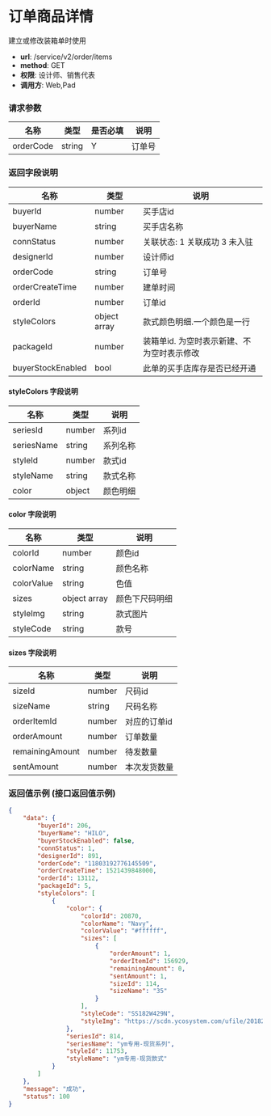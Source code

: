 订单商品详情
=======
建立或修改装箱单时使用

- **url**: /service/v2/order/items
- **method**: GET
- **权限**: 设计师、销售代表
- **调用方**: Web,Pad

### 请求参数

|    名称   |  类型  | 是否必填 |  说明  |
|-----------|--------|----------|--------|
| orderCode | string | Y        | 订单号 |

### 返回字段说明

|        名称       |     类型     |                    说明                    |
|-------------------|--------------|--------------------------------------------|
| buyerId           | number       | 买手店id                                   |
| buyerName         | string       | 买手店名称                                 |
| connStatus        | number       | 关联状态: 1 关联成功 3 未入驻              |
| designerId        | number       | 设计师id                                   |
| orderCode         | string       | 订单号                                     |
| orderCreateTime   | number       | 建单时间                                   |
| orderId           | number       | 订单id                                     |
| styleColors       | object array | 款式颜色明细.一个颜色是一行                |
| packageId         | number       | 装箱单id. 为空时表示新建、不为空时表示修改 |
| buyerStockEnabled | bool         | 此单的买手店库存是否已经开通               |

#### styleColors 字段说明

|    名称    |  类型  |   说明   |
|------------|--------|----------|
| seriesId   | number | 系列id   |
| seriesName | string | 系列名称 |
| styleId    | number | 款式id   |
| styleName  | string | 款式名称 |
| color      | object | 颜色明细 |

#### color 字段说明

|    名称    |     类型     |      说明      |
|------------|--------------|----------------|
| colorId    | number       | 颜色id         |
| colorName  | string       | 颜色名称       |
| colorValue | string       | 色值           |
| sizes      | object array | 颜色下尺码明细 |
| styleImg   | string       | 款式图片       |
| styleCode  | string       | 款号           |

#### sizes 字段说明

|       名称      |  类型  |     说明     |
|-----------------|--------|--------------|
| sizeId          | number | 尺码id       |
| sizeName        | string | 尺码名称     |
| orderItemId     | number | 对应的订单id |
| orderAmount     | number | 订单数量     |
| remainingAmount | number | 待发数量     |
| sentAmount      | number | 本次发货数量 |





### 返回值示例 (接口返回值示例)

```json
{
    "data": {
        "buyerId": 206,
        "buyerName": "HILO",
        "buyerStockEnabled": false,
        "connStatus": 1,
        "designerId": 891,
        "orderCode": "11803192776145509",
        "orderCreateTime": 1521439848000,
        "orderId": 13112,
        "packageId": 5,
        "styleColors": [
            {
                "color": {
                    "colorId": 20870,
                    "colorName": "Navy",
                    "colorValue": "#ffffff",
                    "sizes": [
                        {
                            "orderAmount": 1,
                            "orderItemId": 156929,
                            "remainingAmount": 0,
                            "sentAmount": 1,
                            "sizeId": 114,
                            "sizeName": "35"
                        }
                    ],
                    "styleCode": "SS182W429N",
                    "styleImg": "https://scdn.ycosystem.com/ufile/2018226/ce08c3e298f34cfbab888952cd0f4e6c"
                },
                "seriesId": 814,
                "seriesName": "ym专用-现货系列",
                "styleId": 11753,
                "styleName": "ym专用-现货款式"
            }
        ]
    },
    "message": "成功",
    "status": 100
}
```